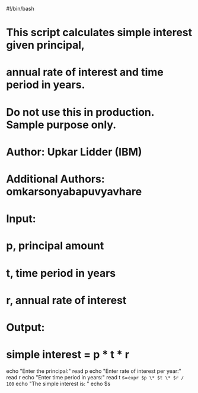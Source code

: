 #!/bin/bash
# This script calculates simple interest given principal,
# annual rate of interest and time period in years.
# Do not use this in production. Sample purpose only.
# Author: Upkar Lidder (IBM)
# Additional Authors: omkarsonyabapuvyavhare

# Input:
# p, principal amount
# t, time period in years
# r, annual rate of interest

# Output:
# simple interest = p * t * r

echo "Enter the principal:"
read p
echo "Enter rate of interest per year:"
read r
echo "Enter time period in years:"
read t
s=`expr $p \* $t \* $r / 100`
echo "The simple interest is: "
echo $s
